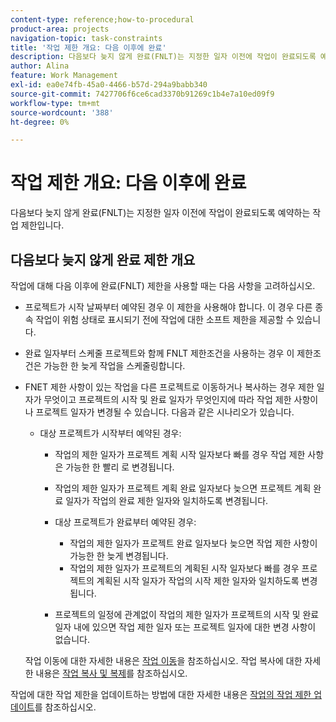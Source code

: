 ```yaml
---
content-type: reference;how-to-procedural
product-area: projects
navigation-topic: task-constraints
title: '작업 제한 개요: 다음 이후에 완료'
description: 다음보다 늦지 않게 완료(FNLT)는 지정한 일자 이전에 작업이 완료되도록 예약하는 작업 제한입니다.
author: Alina
feature: Work Management
exl-id: ea0e74fb-45a0-4466-b57d-294a9babb340
source-git-commit: 7427706f6ce6cad3370b91269c1b4e7a10ed09f9
workflow-type: tm+mt
source-wordcount: '388'
ht-degree: 0%

---
```


# 작업 제한 개요: 다음 이후에 완료

다음보다 늦지 않게 완료(FNLT)는 지정한 일자 이전에 작업이 완료되도록 예약하는 작업 제한입니다.

## 다음보다 늦지 않게 완료 제한 개요

작업에 대해 다음 이후에 완료(FNLT) 제한을 사용할 때는 다음 사항을 고려하십시오.

* 프로젝트가 시작 날짜부터 예약된 경우 이 제한을 사용해야 합니다. 이 경우 다른 종속 작업이 위험 상태로 표시되기 전에 작업에 대한 소프트 제한을 제공할 수 있습니다.
* 완료 일자부터 스케줄 프로젝트와 함께 FNLT 제한조건을 사용하는 경우 이 제한조건은 가능한 한 늦게 작업을 스케줄링합니다.
* FNET 제한 사항이 있는 작업을 다른 프로젝트로 이동하거나 복사하는 경우 제한 일자가 무엇이고 프로젝트의 시작 및 완료 일자가 무엇인지에 따라 작업 제한 사항이나 프로젝트 일자가 변경될 수 있습니다. 다음과 같은 시나리오가 있습니다.

   * 대상 프로젝트가 시작부터 예약된 경우:

      * 작업의 제한 일자가 프로젝트 계획 시작 일자보다 빠를 경우 작업 제한 사항은 가능한 한 빨리 로 변경됩니다.
      * 작업의 제한 일자가 프로젝트 계획 완료 일자보다 늦으면 프로젝트 계획 완료 일자가 작업의 완료 제한 일자와 일치하도록 변경됩니다.

      * 대상 프로젝트가 완료부터 예약된 경우:

         * 작업의 제한 일자가 프로젝트 완료 일자보다 늦으면 작업 제한 사항이 가능한 한 늦게 변경됩니다.
         * 작업의 제한 일자가 프로젝트의 계획된 시작 일자보다 빠를 경우 프로젝트의 계획된 시작 일자가 작업의 시작 제한 일자와 일치하도록 변경됩니다.

      * 프로젝트의 일정에 관계없이 작업의 제한 일자가 프로젝트의 시작 및 완료 일자 내에 있으면 작업 제한 일자 또는 프로젝트 일자에 대한 변경 사항이 없습니다.

  작업 이동에 대한 자세한 내용은 [작업 이동](../../../manage-work/tasks/manage-tasks/move-tasks.md)을 참조하십시오. 작업 복사에 대한 자세한 내용은 [작업 복사 및 복제](../../../manage-work/tasks/manage-tasks/copy-and-duplicate-tasks.md)를 참조하십시오.

작업에 대한 작업 제한을 업데이트하는 방법에 대한 자세한 내용은 [작업의 작업 제한 업데이트](../../../manage-work/tasks/task-constraints/update-task-constraint-of-task.md)를 참조하십시오.

<!--
<div data-mc-conditions="QuicksilverOrClassic.Draft mode">
<h2>Use the Finish No Later Than constraint</h2>
<p>To update the Task Constraint to Finish No Later Than:</p>
<ol>
<li value="1">Go to a task whose Task Constraint you want to update.</li>
<li value="2"> <p data-mc-conditions="QuicksilverOrClassic.Quicksilver">Click the <strong>More</strong> icon <img src="assets/qs-more-icon-on-an-object.png"> next to the task name, then click <strong>Edit</strong>.</p> </li>
<li value="3">In the <strong>Overview</strong> section, expand the <strong>Task Constraint</strong> drop-down menu.</li>
<li value="4"> <p>Select <strong>Finish No Later Than</strong>.</p> <p> <img src="assets/fnlt-350x266.png" alt="FNLT.png" style="width: 350;height: 266;"> </p> </li>
<li value="5"> <p>Specify a <strong>Planned Completion Date</strong>.</p> <p>You must complete the task on and not later than this date. </p> </li>
<li value="6">Click <strong>Save Changes</strong>.</li>
</ol>
</div>
-->
